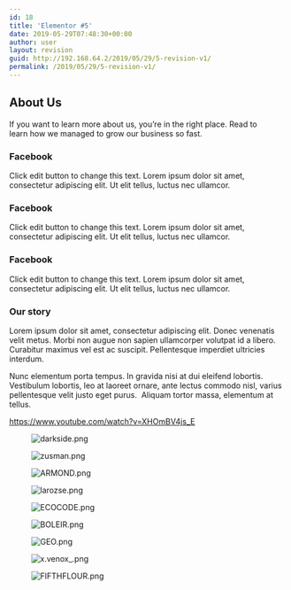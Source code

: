 ```yaml
---
id: 18
title: 'Elementor #5'
date: 2019-05-29T07:48:30+00:00
author: user
layout: revision
guid: http://192.168.64.2/2019/05/29/5-revision-v1/
permalink: /2019/05/29/5-revision-v1/
---
```

## About Us

If you want to learn more about us, you&#8217;re in the right place. Read to learn how we managed to grow our business so fast.

### Facebook  


Click edit button to change this text. Lorem ipsum dolor sit amet, consectetur adipiscing elit. Ut elit tellus, luctus nec ullamcor.

### Facebook  


Click edit button to change this text. Lorem ipsum dolor sit amet, consectetur adipiscing elit. Ut elit tellus, luctus nec ullamcor.

### Facebook  


Click edit button to change this text. Lorem ipsum dolor sit amet, consectetur adipiscing elit. Ut elit tellus, luctus nec ullamcor.

### Our story

Lorem ipsum dolor sit amet, consectetur adipiscing elit. Donec venenatis velit metus. Morbi non augue non sapien ullamcorper volutpat id a libero. Curabitur maximus vel est ac suscipit. Pellentesque imperdiet ultricies interdum. 

Nunc elementum porta tempus. In gravida nisi at dui eleifend lobortis. Vestibulum lobortis, leo at laoreet ornare, ante lectus commodo nisl, varius pellentesque velit justo eget purus.  Aliquam tortor massa, elementum at tellus. 

https://www.youtube.com/watch?v=XHOmBV4js_E <figure>

![darkside.png](http://192.168.64.2/wp-content/uploads/elementor/thumbs/darkside-o8ixtq0hnq9sogkdyb4naa5g1k9xbispvetbi62tbc.png) </figure> <figure>![zusman.png](http://192.168.64.2/wp-content/uploads/elementor/thumbs/zusman-o8ixtq0hnq9sogkdyb4naa5g1k9xbispvetbi62tbc.png)</figure> <figure>![ARMOND.png](http://192.168.64.2/wp-content/uploads/elementor/thumbs/ARMOND-o8ixtqybukb302j0stj9urwwmy5aj7wg7jgszg1f54.png)</figure> <figure>![larozse.png](http://192.168.64.2/wp-content/uploads/elementor/thumbs/larozse-o8ixtqybukb302j0stj9urwwmy5aj7wg7jgszg1f54.png)</figure> <figure>![ECOCODE.png](http://192.168.64.2/wp-content/uploads/elementor/thumbs/ECOCODE-o8ixtqybukb302j0stj9urwwmy5aj7wg7jgszg1f54.png)</figure> <figure>![BOLEIR.png](http://192.168.64.2/wp-content/uploads/elementor/thumbs/BOLEIR-o8ixtqybukb302j0stj9urwwmy5aj7wg7jgszg1f54.png)</figure> <figure>![GEO.png](http://192.168.64.2/wp-content/uploads/elementor/thumbs/GEO-o8ixtqybukb302j0stj9urwwmy5aj7wg7jgszg1f54.png)</figure> <figure>![x.venox_.png](http://192.168.64.2/wp-content/uploads/elementor/thumbs/x.venox_-o8ixtrw61ecdbohnnbxwf9od8c0nqx06jo4agq00yw.png)</figure> <figure>![FIFTHFLOUR.png](http://192.168.64.2/wp-content/uploads/elementor/thumbs/FIFTHFLOUR-o8ixtrw61ecdbohnnbxwf9od8c0nqx06jo4agq00yw.png)</figure>